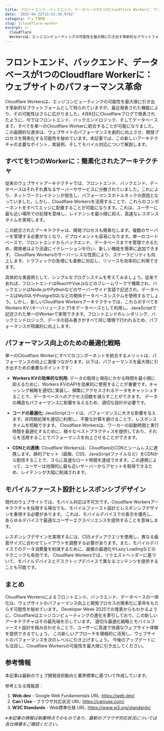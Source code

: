 ```yaml
---
title: フロントエンド、バックエンド、データベースが1つのCloudflare Workerに：ウェブサイトのパフォーマンス革命
date: '2025-04-22T15:52:36.979Z'
category: ウェブ開発
slug: 1cloudflare-worker
excerpt: >-
  Cloudflare
  Workersは、エッジコンピューティングの可能性を最大限に引き出す革新的なプラットフォームとして知られていますが、最近発表された機能により、その可能性はさらに広がりました。4月8日にCloudflareブログで発表されたように、今ではフロントエンド、バックエンドロジック、そし...
---
```


# フロントエンド、バックエンド、データベースが1つのCloudflare Workerに：ウェブサイトのパフォーマンス革命

Cloudflare Workersは、エッジコンピューティングの可能性を最大限に引き出す革新的なプラットフォームとして知られていますが、最近発表された機能により、その可能性はさらに広がりました。4月8日にCloudflareブログで発表されたように、今ではフロントエンド、バックエンドロジック、そしてデータベースまで、すべてを単一のCloudflare Workerに統合することが可能になりました。この画期的な進歩は、ウェブサイトのパフォーマンスを劇的に向上させ、開発プロセスを簡素化する可能性を秘めています。本記事では、この新しいアーキテクチャの主要なポイント、実装例、そしてモバイル対応について解説します。


## すべてを1つのWorkerに：簡素化されたアーキテクチャ

従来のウェブサイトアーキテクチャでは、フロントエンド、バックエンド、データベースはそれぞれ異なるサーバーやサービスに分散されていました。これにより、ネットワークレイテンシが発生し、パフォーマンスボトルネックの原因となっていました。しかし、Cloudflare Workersを活用することで、これらのコンポーネントをすべてエッジに配置することが可能になります。これは、ユーザーに最も近い場所での処理を意味し、レイテンシを最小限に抑え、高速なレスポンスタイムを実現します。

この統合されたアーキテクチャは、開発プロセスも簡素化します。複数のサーバーを管理する必要がなくなり、デプロイメントも容易になります。単一のコードベースで、フロントエンドからバックエンド、データベースまでを管理できるため、開発者はより迅速にイテレーションを行い、新しい機能を簡単に追加できます。  Cloudflare Workersのサーバーレスな性質により、スケーラビリティも向上します。トラフィックの急増にも柔軟に対応し、リソースを効率的に利用できます。

具体的な実装例として、シンプルなブログシステムを考えてみましょう。従来であれば、フロントエンドはReactやVue.jsなどのフレームワークで構築され、バックエンドはNode.jsやPythonなどのサーバーサイド言語で記述され、データベースはMySQLやPostgreSQLなどの関係データベースシステムを使用するでしょう。しかし、新しいCloudflare Workersアーキテクチャでは、これらのすべてをWorkers KV (キーバリューストア)をデータベースとして利用し、JavaScriptで記述された単一のWorkerで実現できます。フロントエンドのレンダリング、バックエンドロジック、データの読み書きがすべて同じ環境で行われるため、パフォーマンスが飛躍的に向上します。


## パフォーマンス向上のための最適化戦略

単一のCloudflare Workerにすべてのコンポーネントを統合するメリットは、パフォーマンスの向上に直接つながります。以下は、パフォーマンスを最大限に引き出すための重要なポイントです：

* **Workers KVの効率的な利用:** データの取得と保存にかかる時間を最小限に抑えるために、Workers KVのAPIを効果的に使用することが重要です。キャッシング戦略を適切に実装し、頻繁にアクセスされるデータをキャッシュすることで、データベースへのアクセス回数を減らすことができます。  データの構造もパフォーマンスに影響を与えるため、適切な設計が必要です。

* **コードの最適化:** JavaScriptコードは、パフォーマンスに大きな影響を与えます。非同期処理を適切に利用し、不要な計算を避けることで、レスポンスタイムを短縮できます。  Cloudflare Workersは、ワーカーの起動時間と実行時間を最適化するために、様々なベストプラクティスを提供しており、それらを活用することでパフォーマンスを向上させることができます。

* **CDNとの連携:** Cloudflare Workersは、CloudflareのCDNとシームレスに連携します。静的アセット（画像、CSS、JavaScriptファイルなど）をCDNから配信することで、さらに高速なロード時間を達成できます。この連携によって、ユーザーは地理的に最も近いサーバーからアセットを取得できるため、レイテンシが大幅に削減されます。


## モバイルファースト設計とレスポンシブデザイン

現代のウェブサイトでは、モバイル対応は不可欠です。Cloudflare Workersアーキテクチャを採用する場合でも、モバイルファースト設計とレスポンシブデザインを重視する必要があります。  これは、モバイルデバイスでの表示を優先し、あらゆるデバイスで最適なユーザーエクスペリエンスを提供することを意味します。

レスポンシブデザインを実現するには、CSSメディアクエリを使用し、異なる画面サイズに合わせてレイアウトを調整する必要があります。また、モバイルデバイスでのデータ消費量を削減するために、画像の最適化やLazy Loadingなどのテクニックも有効です。  Cloudflare Workersでは、リクエストヘッダーに基づいて、モバイルデバイスとデスクトップデバイスで異なるコンテンツを提供することも可能です。


## まとめ

Cloudflare Workersによるフロントエンド、バックエンド、データベースの一体化は、ウェブサイトのパフォーマンス向上と開発プロセスの簡素化に革命をもたらす可能性を秘めています。  Developer Week 2025での発表からもわかるように、Cloudflareはエッジコンピューティングの進化を牽引しており、この新しいアーキテクチャはその最先端を示しています。  適切な最適化戦略とモバイルファースト設計を組み合わせることで、ユーザーに高速で快適なウェブサイト体験を提供できるでしょう。  この新しいアプローチを積極的に活用し、ウェブサイトのパフォーマンスを次のレベルに引き上げましょう。 今後のアップデートにも注目し、Cloudflare Workersの可能性を最大限に引き出してください。


## 参考情報

本記事は最新のウェブ開発技術動向と業界標準に基づいて作成しています。

参考となる情報源：
1. **Web.dev** - Google Web Fundamentals
   URL: https://web.dev/
2. **Can I Use** - ブラウザ対応状況
   URL: https://caniuse.com/
3. **W3C Standards** - Web標準仕様
   URL: https://www.w3.org/standards/

*※本記事の情報は執筆時点でのものであり、最新のブラウザ対応状況については各仕様書をご確認ください。*
